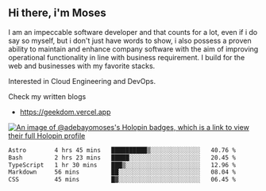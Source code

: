 ## Hi there, i'm Moses

I am an impeccable software developer and that counts for a lot, even if i do say so myself, but i don't just have words to show, i also possess a proven ability to maintain and enhance company software with the aim of improving operational functionality in line with business requirement. I build for the web and businesses with my favorite stacks.

Interested in Cloud Engineering and DevOps.

Check my written blogs
- https://geekdom.vercel.app

[![An image of @adebayomoses's Holopin badges, which is a link to view their full Holopin profile](https://holopin.me/adebayomoses)](https://holopin.io/@adebayomoses)

<!--START_SECTION:waka-->

```txt
Astro        4 hrs 45 mins   ██████████▒░░░░░░░░░░░░░░   40.76 %
Bash         2 hrs 23 mins   █████░░░░░░░░░░░░░░░░░░░░   20.45 %
TypeScript   1 hr 30 mins    ███▒░░░░░░░░░░░░░░░░░░░░░   12.96 %
Markdown     56 mins         ██░░░░░░░░░░░░░░░░░░░░░░░   08.04 %
CSS          45 mins         █▓░░░░░░░░░░░░░░░░░░░░░░░   06.45 %
```

<!--END_SECTION:waka-->
